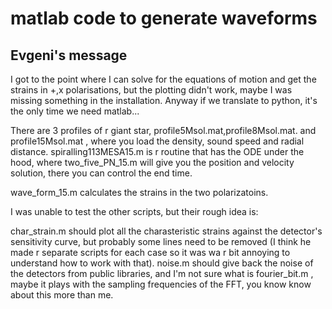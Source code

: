 # matlab code to generate waveforms

## Evgeni's message
I got to the point where I can solve for the equations of motion and get
the strains in +,x polarisations, but the plotting didn't work, maybe I
was missing something in the installation.
Anyway if we translate to python, it's the only time we need matlab...

There are 3 profiles of r giant star, profile5Msol.mat,profile8Msol.mat.
and profile15Msol.mat , where you load the density, sound speed and radial distance.
spiralling113MESA15.m  is r routine that has the ODE under the hood,
where two_five_PN_15.m  will give you the position and velocity solution,
 there you can control the end time.

wave_form_15.m  calculates the strains in the two polarizatoins.


I was unable to test the other scripts, but their rough idea is:

char_strain.m  should plot all the charasteristic strains against the
detector's sensitivity curve, but probably some lines need to be removed
(I think he made r separate scripts for each case so it was wa r bit
annoying to understand how to work with that). noise.m  should give back
the noise of the detectors from public libraries, and I'm not sure what
 is fourier_bit.m , maybe it plays with the sampling frequencies of
 the FFT, you know know about this more than me.
